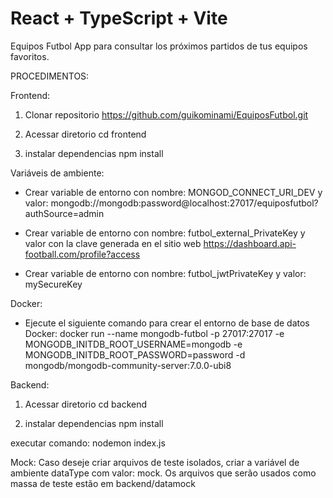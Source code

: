 # React + TypeScript + Vite

Equipos Futbol
App para consultar los próximos partidos de tus equipos favoritos.

PROCEDIMENTOS:

Frontend:

1. Clonar repositorio
   https://github.com/guikominami/EquiposFutbol.git

2. Acessar diretorio
   cd frontend

3. instalar dependencias
   npm install

Variáveis de ambiente:

- Crear variable de entorno con nombre: MONGOD_CONNECT_URI_DEV y valor: mongodb://mongodb:password@localhost:27017/equiposfutbol?authSource=admin

- Crear variable de entorno con nombre: futbol_external_PrivateKey y valor con la clave generada en el sitio web
  https://dashboard.api-football.com/profile?access

- Crear variable de entorno con nombre: futbol_jwtPrivateKey y valor: mySecureKey

Docker:

- Ejecute el siguiente comando para crear el entorno de base de datos Docker:
  docker run --name mongodb-futbol -p 27017:27017 -e MONGODB_INITDB_ROOT_USERNAME=mongodb -e MONGODB_INITDB_ROOT_PASSWORD=password -d mongodb/mongodb-community-server:7.0.0-ubi8

Backend:

1. Acessar diretorio
   cd backend

2. instalar dependencias
   npm install

executar comando:
nodemon index.js

Mock:
Caso deseje criar arquivos de teste isolados, criar a variável de ambiente dataType com valor: mock.
Os arquivos que serão usados como massa de teste estão em backend/datamock

